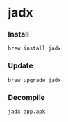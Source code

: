 # jadx

### Install

```
brew install jadx
```

### Update

```
brew upgrade jadx
```

### Decompile

```
jadx app.apk
```
